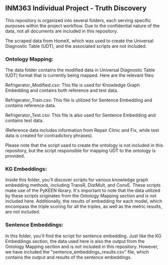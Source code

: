 ## INM363 Individual Project - Truth Discovery

This repository is organized into several folders, each serving specific purposes within the project workflow. Due to the confidential nature of the data, not all documents are included in this repository.

The scraped data from HomeX, which was used to create the Universal Diagnostic Table (UDT), and the associated scripts are not included.


### Ontology Mapping:

The data folder contains the modified data in Universal Diagnostic Table (UDT) format that is currently being mapped. Here are the relevant files:

Refrigerator_Modified.csv: This file is used for Knowledge Graph Embedding and contains both reference and test data.

Refrigerator_Train.csv: This file is utilized for Sentence Embedding and contains reference data.

Refrigerator_Test.csv: This file is also used for Sentence Embedding and contains test data. 

(Reference data includes information from Repair Clinic and Fix, while test data is created for contradictory phrases).

Please note that the script used to create the ontology is not included in this repository, but the script responsible for mapping UDT to the ontology is provided.

### KG Embeddings:

Inside this folder, you'll discover scripts for various knowledge graph embedding methods, including TransR, DistMult, and ConvE. These scripts make use of the PyKEEN library. It's important to note that the data utilized by these scripts originates from the Ontology Mapping section and is not included here. Additionally, the results of embedding for each model, which encompass the triple scoring for all the triples, as well as the metric results, are not included.

### Sentence Embeddings:

In this folder, you'll find the script for sentence embedding. Just like the KG Embeddings section, the data used here is also the output from the Ontology Mapping section and is not included in this repository. However, we have included the "sentence_embeddings_results.csv" file, which contains the output and results of the sentence embeddings.
